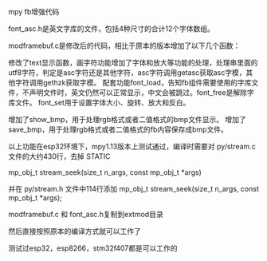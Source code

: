 mpy fb增强代码

font_asc.h是英文字库的文件，包括4种尺寸的合计12个字体数组。

modframebuf.c是修改后的代码，相比于原本的版本增加了以下几个函数：

修改了text显示函数，画字符功能增加了字体和放大等功能的处理，处理串里面的utf8字符，判定是asc字符还是其他字符，asc字符调用getasc获取asc字模，其他字符调用gethzk获取字模。
配套功能font_load，告知fb组件需要使用的字库文件，不声明文件时，英文仍然可以正常显示，中文会被跳过。font_free是解除字库文件。
font_set用于设置字体大小、旋转、放大和反白。

增加了show_bmp，用于处理rgb格式或者二值格式的bmp文件显示。
增加了save_bmp，用于处理rgb格式或者二值格式的fb内容保存成bmp文件。

以上功能在esp32环境下，mpy1.13版本上测试通过，编译时需要对
py/stream.c 文件的大约430行，去掉   STATIC 

mp_obj_t stream_seek(size_t n_args, const mp_obj_t *args) 

并在
py/stream.h 文件中114行添加
mp_obj_t stream_seek(size_t n_args, const mp_obj_t *args);

modframebuf.c 和 font_asc.h复制到extmod目录

然后直接按照原本的编译方式就可以工作了

测试过esp32，esp8266，stm32f407都是可以工作的
